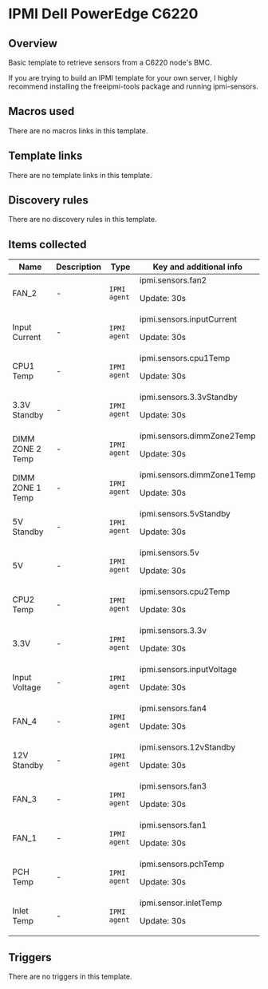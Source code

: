 # IPMI Dell PowerEdge C6220

## Overview

Basic template to retrieve sensors from a C6220 node's BMC.


If you are trying to build an IPMI template for your own server, I highly recommend installing the freeipmi-tools package and running ipmi-sensors.



## Macros used

There are no macros links in this template.

## Template links

There are no template links in this template.

## Discovery rules

There are no discovery rules in this template.

## Items collected

|Name|Description|Type|Key and additional info|
|----|-----------|----|----|
|FAN_2|<p>-</p>|`IPMI agent`|ipmi.sensors.fan2<p>Update: 30s</p>|
|Input Current|<p>-</p>|`IPMI agent`|ipmi.sensors.inputCurrent<p>Update: 30s</p>|
|CPU1 Temp|<p>-</p>|`IPMI agent`|ipmi.sensors.cpu1Temp<p>Update: 30s</p>|
|3.3V Standby|<p>-</p>|`IPMI agent`|ipmi.sensors.3.3vStandby<p>Update: 30s</p>|
|DIMM ZONE 2 Temp|<p>-</p>|`IPMI agent`|ipmi.sensors.dimmZone2Temp<p>Update: 30s</p>|
|DIMM ZONE 1 Temp|<p>-</p>|`IPMI agent`|ipmi.sensors.dimmZone1Temp<p>Update: 30s</p>|
|5V Standby|<p>-</p>|`IPMI agent`|ipmi.sensors.5vStandby<p>Update: 30s</p>|
|5V|<p>-</p>|`IPMI agent`|ipmi.sensors.5v<p>Update: 30s</p>|
|CPU2 Temp|<p>-</p>|`IPMI agent`|ipmi.sensors.cpu2Temp<p>Update: 30s</p>|
|3.3V|<p>-</p>|`IPMI agent`|ipmi.sensors.3.3v<p>Update: 30s</p>|
|Input Voltage|<p>-</p>|`IPMI agent`|ipmi.sensors.inputVoltage<p>Update: 30s</p>|
|FAN_4|<p>-</p>|`IPMI agent`|ipmi.sensors.fan4<p>Update: 30s</p>|
|12V Standby|<p>-</p>|`IPMI agent`|ipmi.sensors.12vStandby<p>Update: 30s</p>|
|FAN_3|<p>-</p>|`IPMI agent`|ipmi.sensors.fan3<p>Update: 30s</p>|
|FAN_1|<p>-</p>|`IPMI agent`|ipmi.sensors.fan1<p>Update: 30s</p>|
|PCH Temp|<p>-</p>|`IPMI agent`|ipmi.sensors.pchTemp<p>Update: 30s</p>|
|Inlet Temp|<p>-</p>|`IPMI agent`|ipmi.sensor.inletTemp<p>Update: 30s</p>|
## Triggers

There are no triggers in this template.

